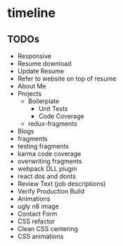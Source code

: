 # timeline

## TODOs
 * Responsive
 * Resume download
  * Update Resume
  * Refer to website on top of resume
 * About Me
  * Projects
    * Boilerplate
      * Unit Tests
      * Code Coverage
    * redux-fragments
 * Blogs
  * fragments
  * testing fragments   
  * karma code coverage
  * overwriting fragments
  * webpack DLL plugin
  * react dos and donts
 * Review Text (job descriptions)
 * Verify Production Build
 * Animations
 * ugly n8 image
 * Contact Form
 * CSS refactor
  * Clean CSS centering
  * CSS animations